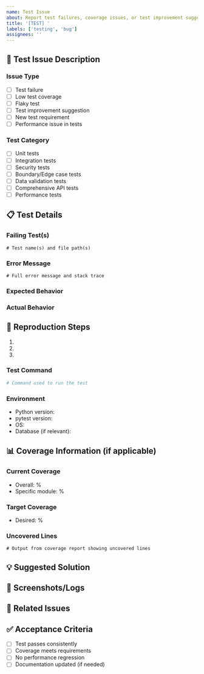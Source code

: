 ```yaml
---
name: Test Issue
about: Report test failures, coverage issues, or test improvement suggestions
title: '[TEST] '
labels: ['testing', 'bug']
assignees: ''
---
```


## 🧪 Test Issue Description

### Issue Type
- [ ] Test failure
- [ ] Low test coverage
- [ ] Flaky test
- [ ] Test improvement suggestion
- [ ] New test requirement
- [ ] Performance issue in tests

### Test Category
- [ ] Unit tests
- [ ] Integration tests
- [ ] Security tests
- [ ] Boundary/Edge case tests
- [ ] Data validation tests
- [ ] Comprehensive API tests
- [ ] Performance tests

## 📋 Test Details

### Failing Test(s)
```
# Test name(s) and file path(s)
```

### Error Message
```
# Full error message and stack trace
```

### Expected Behavior
<!-- Describe what should happen -->

### Actual Behavior
<!-- Describe what actually happened -->

## 🔄 Reproduction Steps

1. 
2. 
3. 

### Test Command
```bash
# Command used to run the test
```

### Environment
- Python version:
- pytest version:
- OS:
- Database (if relevant):

## 📊 Coverage Information (if applicable)

### Current Coverage
- Overall: %
- Specific module: %

### Target Coverage
- Desired: %

### Uncovered Lines
```
# Output from coverage report showing uncovered lines
```

## 💡 Suggested Solution

<!-- If you have ideas on how to fix this -->

## 📸 Screenshots/Logs

<!-- Attach any relevant screenshots or log files -->

## 🔗 Related Issues

<!-- Link to any related issues -->

## ✅ Acceptance Criteria

- [ ] Test passes consistently
- [ ] Coverage meets requirements
- [ ] No performance regression
- [ ] Documentation updated (if needed)